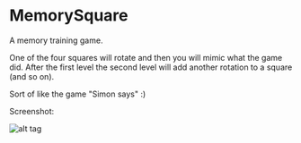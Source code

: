 # MemorySquare

A memory training game.

One of the four squares will rotate and then you will mimic what the game did.
After the first level the second level will add another rotation to a square (and so on).

Sort of like the game "Simon says" :)

Screenshot:

![alt tag](https://cloud.githubusercontent.com/assets/1724431/22359273/1487a902-e446-11e6-9f8e-edafeb651737.png)
